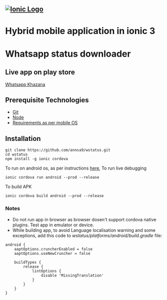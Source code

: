 ## [![Ionic Logo](https://ionicframework.com/img/ionic-logo.png)](https://ionicframework.com)

# Hybrid mobile application in ionic 3
# Whatsapp status downloader

## Live app on play store

[Whatsapp Khazana](https://play.google.com/store/apps/details?id=io.ionic.wkhajana)

## Prerequisite Technologies

* [Git](https://git-scm.com/downloads)
* [Node](https://nodejs.org/en/download/)
* [Requirements as per mobile OS](https://ionicframework.com/docs/intro/deploying/)

## Installation

```
git clone https://github.com/annsa9/wstatus.git
cd wstatus
npm install -g ionic cordova
```

To run on android os, as per instructions [here](https://ionicframework.com/docs/intro/deploying/),
To run live debugging
```
ionic cordova run android --prod --release
```
To build APK
```
ionic cordova build android --prod --release
```

### Notes

* Do not run app in browser as browser dosen't support cordova native plugins. Test app in emulator or device.
* While building app, to avoid Language localisation warning and some exceptions, add this code to
*wstatus/platforms/android/build.gradle* file:
```
android {
    aaptOptions.cruncherEnabled = false
    aaptOptions.useNewCruncher = false
    
    buildTypes {
        release {
            lintOptions {
                disable 'MissingTranslation'
            }
        }
    }
}
```
